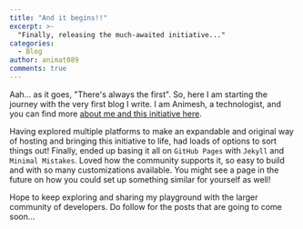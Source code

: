 ```yaml
---
title: "And it begins!!"
excerpt: >-
  "Finally, releasing the much-awaited initiative..."
categories:
  - Blog
author: animat089
comments: true
---
```


Aah... as it goes, "There's always the first". So, here I am starting the journey with the very first blog I write. I am Animesh, a technologist, and you can find more [about me and this initiative here](../../about).

Having explored multiple platforms to make an expandable and original way of hosting and bringing this initiative to life, had loads of options to sort things out! Finally, ended up basing it all on `GitHub Pages` with `Jekyll` and `Minimal Mistakes`. Loved how the community supports it, so easy to build and with so many customizations available. You might see a page in the future on how you could set up something similar for yourself as well!

Hope to keep exploring and sharing my playground with the larger community of developers. Do follow for the posts that are going to come soon...
